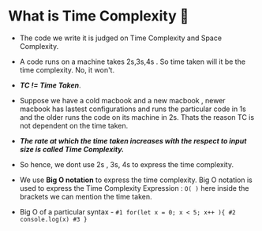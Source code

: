 # What is Time Complexity 🤔
- The code we write it is judged on Time Complexity and Space Complexity.
- A code runs on a machine takes 2s,3s,4s . So time taken will it be the time complexity. No,  it won't.
- ***TC != Time Taken***.

- Suppose we have a cold macbook and a new macbook , newer macbook has lastest configurations and runs the particular code in 1s and the older runs the code on its machine in 2s. Thats the reason TC is not dependent on the time taken.

- ***The rate at which the time taken increases with the respect to input size is called Time Complexity.***

- So hence, we dont use 2s , 3s, 4s to express the time complexity.
- We use **Big O notation** to express the time complexity. Big O notation is used to express the Time Complexity Expression : `O( )` here inside the brackets we can mention the time taken.

- Big O of a particular syntax - `#1 for(let x = 0; x < 5; x++ ){
                                  #2              console.log(x)
                                  #3 }`